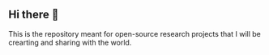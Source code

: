 ## Hi there 👋
This is the repository meant for open-source research projects that I will be crearting and sharing with the world.
